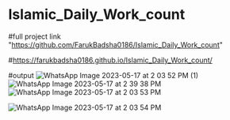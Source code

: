 # Islamic_Daily_Work_count
#full project link   "https://github.com/FarukBadsha0186/Islamic_Daily_Work_count"

#https://farukbadsha0186.github.io/Islamic_Daily_Work_count/

#output
![WhatsApp Image 2023-05-17 at 2 03 52 PM (1)](https://github.com/FarukBadsha0186/Islamic_Daily_Work_count/assets/97550258/668618e1-4872-4b6c-8dae-0692f5e8fd34)
![WhatsApp Image 2023-05-17 at 2 39 38 PM](https://github.com/FarukBadsha0186/Islamic_Daily_Work_count/assets/97550258/41a4ce4a-8d67-4c2b-8aa9-d2ed242b3845)
![WhatsApp Image 2023-05-17 at 2 03 53 PM](https://github.com/FarukBadsha0186/Islamic_Daily_Work_count/assets/97550258/0b139158-9344-407f-9413-939e3b6a22e8)

![WhatsApp Image 2023-05-17 at 2 03 54 PM](https://github.com/FarukBadsha0186/Islamic_Daily_Work_count/assets/97550258/3b22e8f0-3a9e-48bd-9005-4feca29ccfda)
